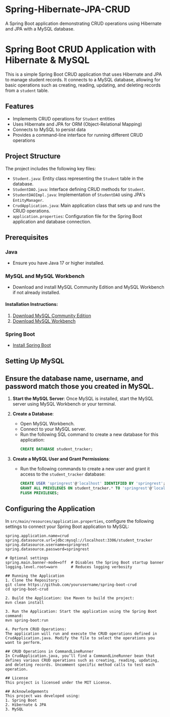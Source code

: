 # Spring-Hibernate-JPA-CRUD
A Spring Boot application demonstrating CRUD operations using Hibernate and JPA with a MySQL database.

# Spring Boot CRUD Application with Hibernate & MySQL
This is a simple Spring Boot CRUD application that uses Hibernate and JPA to manage student records. It connects to a MySQL database, allowing for basic operations such as creating, reading, updating, and deleting records from a `student` table.

## Features
- Implements CRUD operations for `Student` entities
- Uses Hibernate and JPA for ORM (Object-Relational Mapping)
- Connects to MySQL to persist data
- Provides a command-line interface for running different CRUD operations

## Project Structure
The project includes the following key files:
- `Student.java`: Entity class representing the `Student` table in the database.
- `StudentDAO.java`: Interface defining CRUD methods for `Student`.
- `StudentDAOImpl.java`: Implementation of `StudentDAO` using JPA's `EntityManager`.
- `CrudApplication.java`: Main application class that sets up and runs the CRUD operations.
- `application.properties`: Configuration file for the Spring Boot application and database connection.

## Prerequisites

### Java
- Ensure you have Java 17 or higher installed.

### MySQL and MySQL Workbench
- Download and install MySQL Community Edition and MySQL Workbench if not already installed.

#### Installation Instructions:
1. [Download MySQL Community Edition](https://dev.mysql.com/downloads/mysql/)
2. [Download MySQL Workbench](https://dev.mysql.com/downloads/workbench/)

### Spring Boot
- [Install Spring Boot](https://spring.io/guides/gs/spring-boot/)

## Setting Up MySQL

## Ensure the database name, username, and password match those you created in MySQL.

1. **Start the MySQL Server**: Once MySQL is installed, start the MySQL server using MySQL Workbench or your terminal.

2. **Create a Database**:
    - Open MySQL Workbench.
    - Connect to your MySQL server.
    - Run the following SQL command to create a new database for this application:
      ```sql
      CREATE DATABASE student_tracker;
      ```

3. **Create a MySQL User and Grant Permissions**:
    - Run the following commands to create a new user and grant it access to the `student_tracker` database:
      ```sql
      CREATE USER 'springrest'@'localhost' IDENTIFIED BY 'springrest';
      GRANT ALL PRIVILEGES ON student_tracker.* TO 'springrest'@'localhost';
      FLUSH PRIVILEGES;
      ```

## Configuring the Application

In `src/main/resources/application.properties`, configure the following settings to connect your Spring Boot application to MySQL:

```properties
spring.application.name=crud
spring.datasource.url=jdbc:mysql://localhost:3306/student_tracker
spring.datasource.username=springrest
spring.datasource.password=springrest

# Optional settings
spring.main.banner-mode=off  # Disables the Spring Boot startup banner
logging.level.root=warn      # Reduces logging verbosity

## Running the Application
1. Clone the Repository:
git clone https://github.com/yourusername/spring-boot-crud
cd spring-boot-crud

2. Build the Application: Use Maven to build the project:
mvn clean install

3. Run the Application: Start the application using the Spring Boot command:
mvn spring-boot:run

4. Perform CRUD Operations:
The application will run and execute the CRUD operations defined in CrudApplication.java. Modify the file to select the operations you want to perform.

## CRUD Operations in CommandLineRunner
In CrudApplication.java, you’ll find a CommandLineRunner bean that defines various CRUD operations such as creating, reading, updating, and deleting records. Uncomment specific method calls to test each operation.

## License
This project is licensed under the MIT License.

## Acknowledgements
This project was developed using:
1. Spring Boot
2. Hibernate & JPA
3. MySQL
